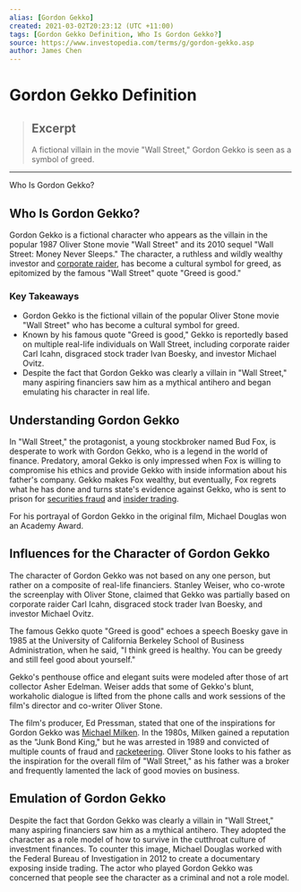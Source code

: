 ```yaml
---
alias: [Gordon Gekko]
created: 2021-03-02T20:23:12 (UTC +11:00)
tags: [Gordon Gekko Definition, Who Is Gordon Gekko?]
source: https://www.investopedia.com/terms/g/gordon-gekko.asp
author: James Chen
---
```


# Gordon Gekko Definition

> ## Excerpt
> A fictional villain in the movie "Wall Street," Gordon Gekko is seen as a symbol of greed.

---

Who Is Gordon Gekko?
## Who Is Gordon Gekko?

Gordon Gekko is a fictional character who appears as the villain in the popular 1987 Oliver Stone movie "Wall Street" and its 2010 sequel "Wall Street: Money Never Sleeps." The character, a ruthless and wildly wealthy investor and [corporate raider](https://www.investopedia.com/terms/c/corporate-raider.asp), has become a cultural symbol for greed, as epitomized by the famous "Wall Street" quote "Greed is good."

### Key Takeaways

-   Gordon Gekko is the fictional villain of the popular Oliver Stone movie "Wall Street" who has become a cultural symbol for greed.
-   Known by his famous quote "Greed is good," Gekko is reportedly based on multiple real-life individuals on Wall Street, including corporate raider Carl Icahn, disgraced stock trader Ivan Boesky, and investor Michael Ovitz.
-   Despite the fact that Gordon Gekko was clearly a villain in "Wall Street," many aspiring financiers saw him as a mythical antihero and began emulating his character in real life.

## Understanding Gordon Gekko

In "Wall Street," the protagonist, a young stockbroker named Bud Fox, is desperate to work with Gordon Gekko, who is a legend in the world of finance. Predatory, amoral Gekko is only impressed when Fox is willing to compromise his ethics and provide Gekko with inside information about his father's company. Gekko makes Fox wealthy, but eventually, Fox regrets what he has done and turns state's evidence against Gekko, who is sent to prison for [securities fraud](https://www.investopedia.com/terms/s/securities-fraud.asp) and [insider trading](https://www.investopedia.com/terms/i/insidertrading.asp).

For his portrayal of Gordon Gekko in the original film, Michael Douglas won an Academy Award.

## Influences for the Character of Gordon Gekko

The character of Gordon Gekko was not based on any one person, but rather on a composite of real-life financiers. Stanley Weiser, who co-wrote the screenplay with Oliver Stone, claimed that Gekko was partially based on corporate raider Carl Icahn, disgraced stock trader Ivan Boesky, and investor Michael Ovitz.

The famous Gekko quote "Greed is good" echoes a speech Boesky gave in 1985 at the University of California Berkeley School of Business Administration, when he said, "I think greed is healthy. You can be greedy and still feel good about yourself."

Gekko's penthouse office and elegant suits were modeled after those of art collector Asher Edelman. Weiser adds that some of Gekko's blunt, workaholic dialogue is lifted from the phone calls and work sessions of the film's director and co-writer Oliver Stone.

The film's producer, Ed Pressman, stated that one of the inspirations for Gordon Gekko was [Michael Milken](https://www.investopedia.com/terms/m/michaelmilken.asp). In the 1980s, Milken gained a reputation as the "Junk Bond King," but he was arrested in 1989 and convicted of multiple counts of fraud and [racketeering](https://www.investopedia.com/terms/r/racketeering.asp). Oliver Stone looks to his father as the inspiration for the overall film of "Wall Street," as his father was a broker and frequently lamented the lack of good movies on business.

## Emulation of Gordon Gekko

Despite the fact that Gordon Gekko was clearly a villain in "Wall Street," many aspiring financiers saw him as a mythical antihero. They adopted the character as a role model of how to survive in the cutthroat culture of investment finances. To counter this image, Michael Douglas worked with the Federal Bureau of Investigation in 2012 to create a documentary exposing inside trading. The actor who played Gordon Gekko was concerned that people see the character as a criminal and not a role model.

